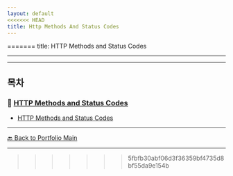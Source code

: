 ```yaml
---
layout: default
<<<<<<< HEAD
title: Http Methods And Status Codes
---
```



=======
title: HTTP Methods and Status Codes

---


---


## 목차


### 🔗 [HTTP Methods and Status Codes](/study/api-design/)

- [HTTP Methods and Status Codes](/study/api-design/http-methods-and-status-codes.md)

  
---
[🔙 Back to Portfolio Main](../index.md)

---
>>>>>>> 5fbfb30abf06d3f36359bf4735d8bf55da9e154b

